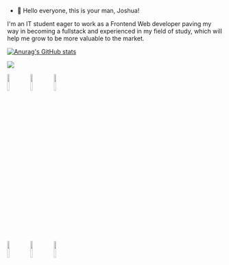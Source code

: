 - 👋 Hello everyone, this is your man, Joshua!

I'm an IT student eager to work as a Frontend Web developer paving my way in becoming a fullstack and experienced in my field of study, which will help me grow to be more valuable to the market.


[![Anurag's GitHub stats](https://github-readme-stats.vercel.app/api?username=Joshcov)](https://github.com/anuraghazra/github-readme-stats)

<img src="https://github-readme-stats.vercel.app/api/top-langs?username=Joshcov"/>


<code><img width="10%" src="https://www.vectorlogo.zone/logos/python/python-ar21.svg"></code>
<code><img width="10%" src="https://www.vectorlogo.zone/logos/w3_html5/w3_html5-ar21.svg"></code>
<code><img width="10%" src="https://www.vectorlogo.zone/logos/w3_css/w3_css-ar21.svg"></code>
<br />
<code><img width="10%" src="https://www.vectorlogo.zone/logos/reactjs/node js-ar21.svg"></code>
<code><img width="10%" src="https://www.vectorlogo.zone/logos/git-scm/git-scm-ar21.svg"></code>
<code><img width="10%" src="https://www.vectorlogo.zone/logos/github/github-ar21.svg"></code>

